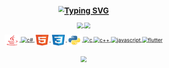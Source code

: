   ## 
  <div align="center">  
      
  ## <a href="https://github.com/Luix-F/Luix-F"><img src="https://readme-typing-svg.demolab.com?font=Fira+Code&duration=2300&pause=1000&color=C7CBFD&width=435&lines=Hi+there%2C+I'm+Luiz+Fernando.;I+am+a+Computer+Scientist.;I+am+a+student+at+PUC+Minas." alt="Typing SVG" /></a>
</div>
    
<div align="center"> 
  <a href="https://github.com/Luix-F/Luix-F">
  <img align="center" height="180cm" src="https://github-readme-stats.vercel.app/api?username=Luix-F&show_icons=true&theme=dark" />
</a>
<a href="https://github.com/Luix-F/Luix-F">
  <img align="center" height="180cm" src="https://github-readme-stats.vercel.app/api/top-langs/?username=Luix-F&theme=dark&layout=compact" />
</a>
  </div>

<div align="center"> 
<div style="display: inline_block" ><br>
  <a href="https://github.com/Luix-F/Luix-F">
  <img align="center" alt="Java-Js" height="30" width="40" src="https://raw.githubusercontent.com/devicons/devicon/master/icons/java/java-plain.svg">
  <img align="center" alt="c#" height="30" width="40" src="https://cdn.jsdelivr.net/gh/devicons/devicon@latest/icons/csharp/csharp-original.svg"/>
  <img align="center" alt="HTML" height="30" width="40" src="https://raw.githubusercontent.com/devicons/devicon/master/icons/html5/html5-original.svg">
  <img align="center" alt="CSS" height="30" width="40" src="https://raw.githubusercontent.com/devicons/devicon/master/icons/css3/css3-original.svg">
  <img align="center" alt="Python" height="30" width="40" src="https://raw.githubusercontent.com/devicons/devicon/master/icons/python/python-original.svg">
  <img align="center" alt="c" height="30" width="40" src="https://cdn.jsdelivr.net/gh/devicons/devicon@latest/icons/c/c-original.svg">
  <img align="center" alt="c++" height="30" width="40" src="https://cdn.jsdelivr.net/gh/devicons/devicon@latest/icons/cplusplus/cplusplus-original.svg">
      <img align="center" alt="javascript" height="30" width="40" src="https://cdn.jsdelivr.net/gh/devicons/devicon@latest/icons/javascript/javascript-original.svg">
      <img align="center" alt="flutter" height="30" width="40" src="https://cdn.jsdelivr.net/gh/devicons/devicon@latest/icons/flutter/flutter-original.svg">
    </a> 
</div>
</div>
  
  ##
 
<div align="center"> 
  <!--<a href="https://www.youtube.com/channel/UC_-uuuZbY0AAt9CViNzvc-Q" target="_blank"><img src="https://img.shields.io/badge/YouTube-FF0000?style=for-the-badge&logo=youtube&logoColor=white" target="_blank"></a>
  <a href="https://instagram.com/rafaballerini" target="_blank"><img src="https://img.shields.io/badge/-Instagram-%23E4405F?style=for-the-badge&logo=instagram&logoColor=white" target="_blank"></a>
 	<a href="https://www.twitch.tv/rafaballerinii" target="_blank"><img src="https://img.shields.io/badge/Twitch-9146FF?style=for-the-badge&logo=twitch&logoColor=white" target="_blank"></a>
  <a href="https://discord.gg/wagxzStdcR" target="_blank"><img src="https://img.shields.io/badge/Discord-7289DA?style=for-the-badge&logo=discord&logoColor=white" target="_blank"></a> -->
  <a href = "mailto:luizfernandoe30@gmail.com"><img src="https://img.shields.io/badge/-Gmail-%23333?style=for-the-badge&logo=gmail&logoColor=white" target="_blank"></a> <!--
  <a href="https://www.linkedin.com/in/rafaella-ballerini-45875016a" target="_blank"><img src="https://img.shields.io/badge/-LinkedIn-%230077B5?style=for-the-badge&logo=linkedin&logoColor=white" target="_blank"></a> 
  -->
</div>
  
<!--
**Luix-F/Luix-F** is a ✨ _special_ ✨ repository because its `README.md` (this file) appears on your GitHub profile.

Here are some ideas to get you started:

- 🔭 I’m currently working on ...
- 🌱 I’m currently learning ...
- 👯 I’m looking to collaborate on ...
- 🤔 I’m looking for help with ...
- 💬 Ask me about ...
- 📫 How to reach me: ...
- ⚡ Fun fact: ...
-->

